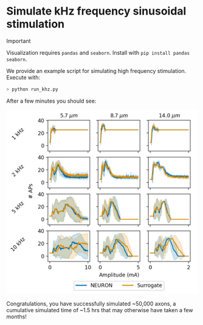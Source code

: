 # Simulate kHz frequency sinusoidal stimulation

> [!IMPORTANT]
> Visualization requires `pandas` and `seaborn`. Install with `pip install pandas seaborn`.

We provide an example script for simulating high frequency stimulation. Execute with:

```bash
> python run_khz.py
```

After a few minutes you should see:

<div align="center">
  <img src="../../docs/khz_stim_example.png">
</div>

Congratulations, you have successfully simulated ~50,000 axons, a cumulative simulated time of ~1.5 hrs that may otherwise have taken a few months!